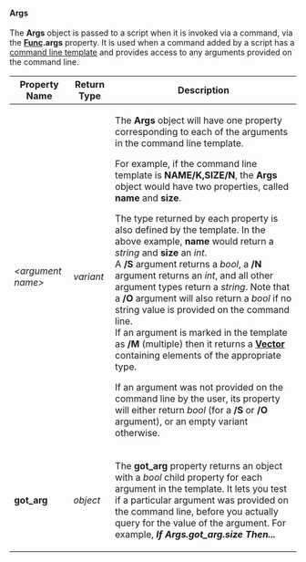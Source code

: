#### Args

The **Args** object is passed to a script when it is invoked via a command, via the **[Func](func.md).args** property. It is used when a command added by a script has a [command line template](../../command_reference/argument_types.md) and provides access to any arguments provided on the command line.

<table>
<thead><tr><th>
Property Name</th><th>
Return Type</th><th>
Description
</th></tr></thead><tbody><tr><td>

*\<argument name\>*</td><td>

*variant*</td><td>

The **Args** object will have one property corresponding to each of the arguments in the command line template.

For example, if the command line template is **NAME/K,SIZE/N**, the **Args** object would have two properties, called **name** and **size**.

The type returned by each property is also defined by the template. In the above example, **name** would return a *string* and **size** an *int*.  
A **/S** argument returns a *bool*, a **/N** argument returns an *int*, and all other argument types return a *string*. Note that a **/O** argument will also return a *bool* if no string value is provided on the command line.  
If an argument is marked in the template as **/M** (multiple) then it returns a **[Vector](vector.md)** containing elements of the appropriate type.

If an argument was not provided on the command line by the user, its property will either return *bool* (for a **/S** or **/O** argument), or an empty variant otherwise.
</td></tr><tr><td>

**got_arg**</td><td>

*object*</td><td>

The **got_arg** property returns an object with a *bool* child property for each argument in the template. It lets you test if a particular argument was provided on the command line, before you actually query for the value of the argument. For example, ***If Args.got_arg.size Then...***
</td></tr></tbody>
</table>

